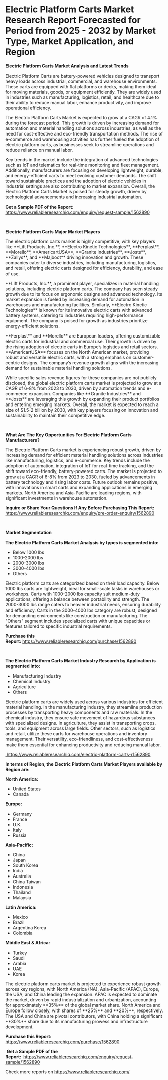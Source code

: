 <p><h1>Electric Platform Carts Market Research Report Forecasted for Period from 2025 -  2032 by Market Type, Market Application, and Region</h1></p><p><strong>Electric Platform Carts Market Analysis and Latest Trends</strong></p>
<p><p>Electric Platform Carts are battery-powered vehicles designed to transport heavy loads across industrial, commercial, and warehouse environments. These carts are equipped with flat platforms or decks, making them ideal for moving materials, goods, or equipment efficiently. They are widely used in industries such as manufacturing, logistics, retail, and healthcare due to their ability to reduce manual labor, enhance productivity, and improve operational efficiency.</p><p>The Electric Platform Carts Market is expected to grow at a CAGR of 4.1% during the forecast period. This growth is driven by increasing demand for automation and material handling solutions across industries, as well as the need for cost-effective and eco-friendly transportation methods. The rise of e-commerce and warehousing activities has further fueled the adoption of electric platform carts, as businesses seek to streamline operations and reduce reliance on manual labor.</p><p>Key trends in the market include the integration of advanced technologies such as IoT and telematics for real-time monitoring and fleet management. Additionally, manufacturers are focusing on developing lightweight, durable, and energy-efficient carts to meet evolving customer demands. The shift toward sustainable practices and the adoption of electric vehicles in industrial settings are also contributing to market expansion. Overall, the Electric Platform Carts Market is poised for steady growth, driven by technological advancements and increasing industrial automation.</p></p>
<p><strong>Get a Sample PDF of the Report:&nbsp;</strong> <a href="https://www.reliableresearchiq.com/enquiry/request-sample/1562890?utm_campaign=1140&utm_medium=2&utm_source=Github&utm_content=ia&utm_term=21012025&utm_id=electric-platform-carts">https://www.reliableresearchiq.com/enquiry/request-sample/1562890</a></p>
<p>&nbsp;</p>
<p><strong>Electric Platform Carts Major Market Players</strong></p>
<p><p>The electric platform carts market is highly competitive, with key players like **Lift Products, Inc.**, **Electro Kinetic Technologies**, **Ferplast**, **Morello**, **AmericartUSA**, **Granite Industries**, **Josts**, **Zallys**, and **Majboot** driving innovation and growth. These companies cater to diverse industries, including manufacturing, logistics, and retail, offering electric carts designed for efficiency, durability, and ease of use.</p><p>**Lift Products, Inc.**, a prominent player, specializes in material handling solutions, including electric platform carts. The company has seen steady growth due to its focus on ergonomic designs and advanced technology. Its market expansion is fueled by increasing demand for automation in warehouses and manufacturing facilities. Similarly, **Electro Kinetic Technologies** is known for its innovative electric carts with advanced battery systems, catering to industries requiring high-performance equipment. The company is poised for growth as industries prioritize energy-efficient solutions.</p><p>**Ferplast** and **Morello** are European leaders, offering customizable electric carts for industrial and commercial use. Their growth is driven by the rising adoption of electric carts in Europe’s logistics and retail sectors. **AmericartUSA** focuses on the North American market, providing robust and versatile electric carts, with a strong emphasis on customer-centric designs. The company’s revenue growth aligns with the increasing demand for sustainable material handling solutions.</p><p>While specific sales revenue figures for these companies are not publicly disclosed, the global electric platform carts market is projected to grow at a CAGR of 6-8% from 2023 to 2030, driven by automation trends and e-commerce expansion. Companies like **Granite Industries** and **Josts** are leveraging this growth by expanding their product portfolios and entering emerging markets. Overall, the market is expected to reach a size of $1.5-2 billion by 2030, with key players focusing on innovation and sustainability to maintain their competitive edge.</p></p>
<p>&nbsp;</p>
<p><strong>What Are The Key Opportunities For Electric Platform Carts Manufacturers?</strong></p>
<p><p>The Electric Platform Carts market is experiencing robust growth, driven by increasing demand for efficient material handling solutions across industries like manufacturing, logistics, and e-commerce. Key trends include the adoption of automation, integration of IoT for real-time tracking, and the shift toward eco-friendly, battery-powered carts. The market is projected to grow at a CAGR of 6-8% from 2023 to 2030, fueled by advancements in battery technology and rising labor costs. Future outlook remains positive, with innovations in smart carts and expanding applications in emerging markets. North America and Asia-Pacific are leading regions, with significant investments in warehouse automation.</p></p>
<p><strong>Inquire or Share Your Questions If Any Before Purchasing This Report:</strong> <a href="https://www.reliableresearchiq.com/enquiry/pre-order-enquiry/1562890?utm_campaign=1140&utm_medium=2&utm_source=Github&utm_content=ia&utm_term=21012025&utm_id=electric-platform-carts">https://www.reliableresearchiq.com/enquiry/pre-order-enquiry/1562890</a></p>
<p>&nbsp;</p>
<p><strong>Market Segmentation</strong></p>
<p><strong>The Electric Platform Carts Market Analysis by types is segmented into:</strong></p>
<p><ul><li>Below 1000 lbs</li><li>1000-2000 lbs</li><li>2000-3000 lbs</li><li>3000-4000 lbs</li><li>Others</li></ul></p>
<p><p>Electric platform carts are categorized based on their load capacity. Below 1000 lbs carts are lightweight, ideal for small-scale tasks in warehouses or workshops. Carts with 1000-2000 lbs capacity suit medium-duty applications, offering a balance between portability and strength. The 2000-3000 lbs range caters to heavier industrial needs, ensuring durability and efficiency. Carts in the 3000-4000 lbs category are robust, designed for demanding environments like construction or manufacturing. The "Others" segment includes specialized carts with unique capacities or features tailored to specific industrial requirements.</p></p>
<p><strong>Purchase this Report:&nbsp;</strong><a href="https://www.reliableresearchiq.com/purchase/1562890?utm_campaign=1140&utm_medium=2&utm_source=Github&utm_content=ia&utm_term=21012025&utm_id=electric-platform-carts">https://www.reliableresearchiq.com/purchase/1562890</a></p>
<p>&nbsp;</p>
<p><strong>The Electric Platform Carts Market Industry Research by Application is segmented into:</strong></p>
<p><ul><li>Manufacturing Industry</li><li>Chemical Industry</li><li>Agriculture</li><li>Others</li></ul></p>
<p><p>Electric platform carts are widely used across various industries for efficient material handling. In the manufacturing industry, they streamline production processes by transporting heavy components and raw materials. In the chemical industry, they ensure safe movement of hazardous substances with specialized designs. In agriculture, they assist in transporting crops, tools, and equipment across large fields. Other sectors, such as logistics and retail, utilize these carts for warehouse operations and inventory management. Their versatility, eco-friendliness, and cost-effectiveness make them essential for enhancing productivity and reducing manual labor.</p></p>
<p><a href="https://www.reliableresearchiq.com/electric-platform-carts-r1562890?utm_campaign=1140&utm_medium=2&utm_source=Github&utm_content=ia&utm_term=21012025&utm_id=electric-platform-carts">&nbsp;https://www.reliableresearchiq.com/electric-platform-carts-r1562890</a></p>
<p><strong>In terms of Region, the Electric Platform Carts Market Players available by Region are:</strong></p>
<p>
    <p> <strong> North America: </strong>
        <ul>
            <li>United States</li>
            <li>Canada</li>
        </ul>
        </p> 
    <p> <strong> Europe: </strong>
        <ul>
            <li>Germany</li>
            <li>France</li>
            <li>U.K.</li>
            <li>Italy</li>
            <li>Russia</li>
        </ul>
        </p> 
    <p> <strong> Asia-Pacific: </strong>
        <ul>
            <li>China</li>
            <li>Japan</li>
            <li>South Korea</li>
            <li>India</li>
            <li>Australia</li>
            <li>China Taiwan</li>
            <li>Indonesia</li>
            <li>Thailand</li>
            <li>Malaysia</li>
        </ul>
        </p> 
    <p> <strong> Latin America: </strong>
        <ul>
            <li>Mexico</li>
            <li>Brazil</li>
            <li>Argentina Korea</li>
            <li>Colombia</li>
        </ul>
        </p> 
    <p> <strong> Middle East & Africa: </strong>
        <ul>
            <li>Turkey</li>
            <li>Saudi</li>
            <li>Arabia</li>
            <li>UAE</li>
            <li>Korea</li>
        </ul>
    </p>
    </p>
<p><p>The electric platform carts market is projected to experience robust growth across key regions, with North America (NA), Asia-Pacific (APAC), Europe, the USA, and China leading the expansion. APAC is expected to dominate the market, driven by rapid industrialization and urbanization, accounting for approximately **35%** of the global market share. North America and Europe follow closely, with shares of **25%** and **20%**, respectively. The USA and China are pivotal contributors, with China holding a significant **30%** share due to its manufacturing prowess and infrastructure development.</p></p>
<p><strong>Purchase this Report: </strong><a href="https://www.reliableresearchiq.com/purchase/1562890?utm_campaign=1140&utm_medium=2&utm_source=Github&utm_content=ia&utm_term=21012025&utm_id=electric-platform-carts">https://www.reliableresearchiq.com/purchase/1562890</a></p>
<p>&nbsp;<strong>Get a Sample PDF of the Report:&nbsp;&nbsp;</strong><a href="https://www.reliableresearchiq.com/enquiry/request-sample/1562890?utm_campaign=1140&utm_medium=2&utm_source=Github&utm_content=ia&utm_term=21012025&utm_id=electric-platform-carts">https://www.reliableresearchiq.com/enquiry/request-sample/1562890</a></p>
<p><strong></strong></p>
<p>Check more reports on <a href="https://www.reliableresearchiq.com/?utm_campaign=1140&utm_medium=2&utm_source=Github&utm_content=ia&utm_term=21012025&utm_id=electric-platform-carts">https://www.reliableresearchiq.com/</a></p>